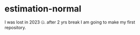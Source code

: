 # estimation-normal
I was lost in 2023 🤐. after 2 yrs break I am going to make my first  repository.

